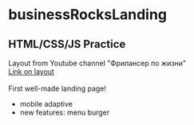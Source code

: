 # businessRocksLanding
## HTML/CSS/JS Practice <br/>
Layout from Youtube channel "Фрилансер по жизни" <br/>
[Link on layout](https://www.patreon.com/posts/37446938) </br></br>
First well-made landing page! <br/>
- mobile adaptive
- new features: menu burger 


